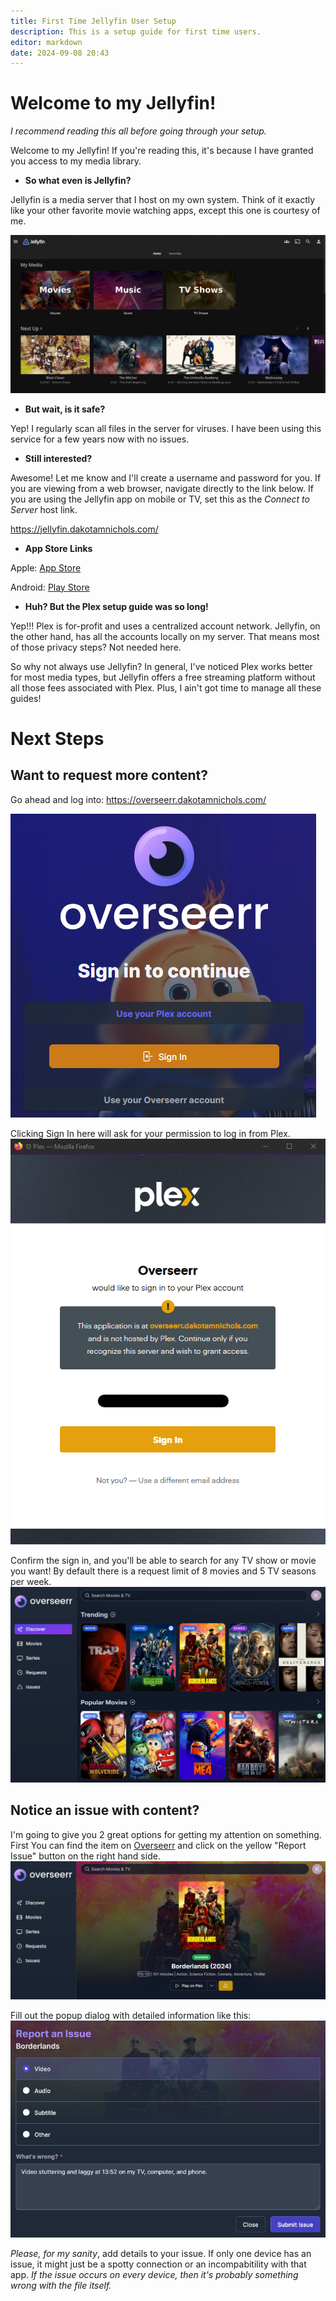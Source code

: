 ```yaml
---
title: First Time Jellyfin User Setup
description: This is a setup guide for first time users. 
editor: markdown
date: 2024-09-08 20:43
---
```


# Welcome to my Jellyfin!
*I recommend reading this all before going through your setup.*

Welcome to my Jellyfin! If you're reading this, it's because I have granted you access to my media library.

- **So what even is Jellyfin?**

Jellyfin is a media server that I host on my own system. Think of it exactly like your other favorite movie watching apps, except this one is courtesy of me.

![jellyfin-home-2024-09-08](screenshots/jellyfin-home-2024-09-08.png)

- **But wait, is it safe?**

Yep! I regularly scan all files in the server for viruses. I have been using this service for a few years now with no issues.

- **Still interested?**

Awesome! Let me know and I'll create a username and password for you. If you are viewing from a web browser, navigate directly to the link below. If you are using the Jellyfin app on mobile or TV, set this as the *Connect to Server* host link.

https://jellyfin.dakotamnichols.com/

- **App Store Links**

Apple: [App Store](https://apps.apple.com/us/app/jellyfin-mobile/id1480192618?mt=8)

Android: [Play Store](https://play.google.com/store/apps/details?id=org.jellyfin.mobile)

- **Huh? But the Plex setup guide was so long!**

Yep!!! Plex is for-profit and uses a centralized account network. Jellyfin, on the other hand, has all the accounts locally on my server. That means most of those privacy steps? Not needed here. 

So why not always use Jellyfin? In general, I've noticed Plex works better for most media types, but Jellyfin offers a free streaming platform without all those fees associated with Plex. Plus, I ain't got time to manage all these guides!

# Next Steps

## Want to request more content?
Go ahead and log into: 
https://overseerr.dakotamnichols.com/

![overseerr-sign-in-2024-09-03.png](screenshots/overseerr-sign-in-2024-09-03.png)

Clicking Sign In here will ask for your permission to log in from Plex.
![overseerr-plex-sign-in-2024-09-03.png](screenshots/overseerr-plex-sign-in-2024-09-03.png)

Confirm the sign in, and you'll be able to search for any TV show or movie you want! By default there is a request limit of 8 movies and 5 TV seasons per week.
![overseerr-home-2024-09-03.png](screenshots/overseerr-home-2024-09-03.png)

## Notice an issue with content? 
I'm going to give you 2 great options for getting my attention on something. First You can find the item on [Overseerr](https://overseerr.dakotamnichols.com/) and click on the yellow "Report Issue" button on the right hand side.
![overseerr-report-issue-2024-09-03.png](screenshots/overseerr-report-issue-2024-09-03.png)

Fill out the popup dialog with detailed information like this:
![overseerr-report-issue-dial-2024-09-03.png](screenshots/overseerr-report-issue-dial-2024-09-03.png)

*Please, for my sanity*, add details to your issue. If only one device has an issue, it might just be a spotty connection or an incompabitility with that app. *If the issue occurs on every device, then it's probably something wrong with the file itself.*